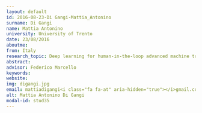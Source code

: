 ```yaml
---
layout: default 
id: 2016-08-23-Di Gangi-Mattia_Antonino
surname: Di Gangi
name: Mattia Antonino
university: University of Trento
date: 23/08/2016
aboutme: 
from: Italy
research_topic: Deep learning for human-in-the-loop advanced machine translation
abstract: 
advisor: Federico Marcello
keywords: 
website: 
img: digangi.jpg
email: mattiadigangi<i class="fa fa-at" aria-hidden="true"></i>gmail.com
alt: Mattia Antonino Di Gangi
modal-id: stud35
---
```

